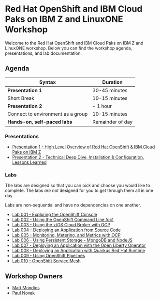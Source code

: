 # Red Hat OpenShift and IBM Cloud Paks on IBM Z and LinuxONE Workshop

Welcome to the Red Hat OpenShift and IBM Cloud Paks on IBM Z and LinuxONE workshop. Below you can find the workshop agenda, presentations, and lab documentation.

## Agenda

| Syntax       | Duration     |
| ---                  | ---           |
| **Presentation 1**              | 30-45 minutes   |
| Short Break   |        10-15 minutes      |
| **Presentation 2**           | ~ 1 hour      |
| Connect to environment as a group           | 10-15 minutes      |
| **Hands-on, self-paced labs**           | Remainder of day      |


### Presentations

* [Presentation 1 - High Level Overview of Red Hat OpenShift & IBM Cloud Paks on IBM Z](presentation1.pdf)
* [Presentation 2 - Technical Deep Dive, Installation & Configuration, Lessons Learned](presentation2.pdf)

### Labs

The labs are designed so that you can pick and choose you would like to complete. The labs *are not* designed for you to get through them all in one day.

Labs are non-sequential and have no dependencies on one another.

* [Lab 001 - Exploring the OpenShift Console](lab001.md)
* [Lab 002 - Using the OpenShift Command Line (oc)](lab002.md)
* [Lab 003 - Using the z/OS Cloud Broker with OCP](lab003.md)
* [Lab 004 - Deploying an Application from Source Code](lab004.md)
* [Lab 005 - Monitoring, Metering, and Metrics with OCP](lab005.md)
* [Lab 006 - Using Persistent Storage - MongoDB and NodeJS](lab006.md)
* [Lab 007 - Deploying an Application with the Open Liberty Operator](lab007.md)
* [Lab 008 - Deploying an Application with Quarkus Red Hat Runtime](lab008.md)
* [Lab 009 - Using OpenShift Pipelines](lab009.md)
* [Lab 010 - OpenShift Service Mesh](lab010.md)

## Workshop Owners

* [Matt Mondics](mailto:matt.mondics@ibm.com)
* [Paul Novak](mailto:pwnovak@us.ibm.com)